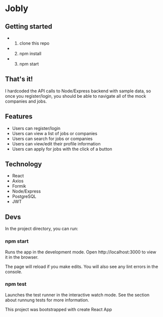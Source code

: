 # Jobly #

## Getting started ##

* 1. clone this repo
* 2. npm install
* 3. npm start

## That's it! ##

I hardcoded the API calls to Node/Express backend with sample data, so once you register/login, you should be able to navigate all of the mock companies and jobs.

## Features ##

* Users can register/login
* Users can view a list of jobs or companies
* Users can search for jobs or companies
* Users can view/edit their profile information
* Users can apply for jobs with the click of a button

## Technology ##

* React
* Axios
* Formik
* Node/Express
* PostgreSQL
* JWT

## Devs ##

In the project directory, you can run:

### npm start ###

Runs the app in the development mode.
Open http://localhost:3000 to view it in the browser.

The page will reload if you make edits.
You will also see any lint errors in the console.

### npm test ###

Launches the test runner in the interactive watch mode.
See the section about runnung tests for more information.

This project was bootstrapped with create React App 
